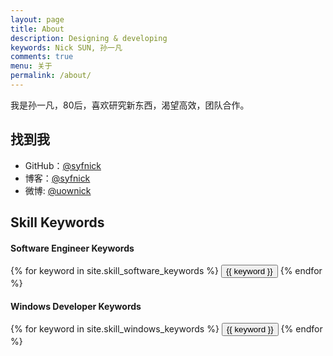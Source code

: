 ```yaml
---
layout: page
title: About
description: Designing & developing
keywords: Nick SUN, 孙一凡
comments: true
menu: 关于
permalink: /about/
---
```


我是孙一凡，80后，喜欢研究新东西，渴望高效，团队合作。


## 找到我

* GitHub：[@syfnick](https://github.com/syfnick)
* 博客：[@syfnick](http://www.sunyifan.site)
* 微博: [@uownick](http://weibo.com/uownick)

## Skill Keywords

#### Software Engineer Keywords
<div class="btn-inline">
    {% for keyword in site.skill_software_keywords %}
    <button class="btn btn-outline" type="button">{{ keyword }}</button>
    {% endfor %}
</div>

#### Windows Developer Keywords
<div class="btn-inline">
    {% for keyword in site.skill_windows_keywords %}
    <button class="btn btn-outline" type="button">{{ keyword }}</button>
    {% endfor %}
</div>
